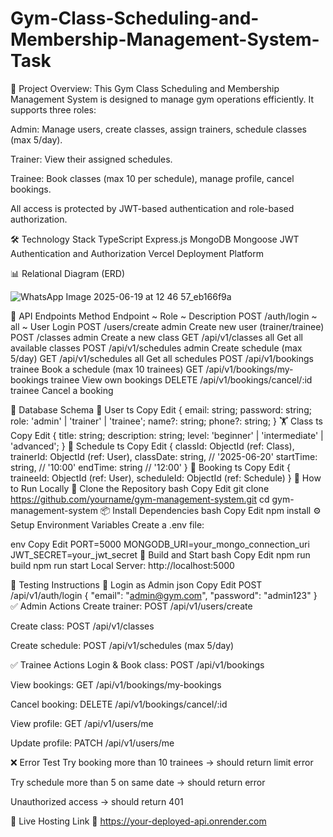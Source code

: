 ﻿# Gym-Class-Scheduling-and-Membership-Management-System-Task
 
🧾 Project Overview:
This Gym Class Scheduling and Membership Management System is designed to manage gym operations efficiently. It supports three roles:

Admin: Manage users, create classes, assign trainers, schedule classes (max 5/day).

Trainer: View their assigned schedules.

Trainee: Book classes (max 10 per schedule), manage profile, cancel bookings.

All access is protected by JWT-based authentication and role-based authorization.

🛠️ Technology Stack
TypeScript
Express.js
MongoDB
Mongoose
JWT	Authentication and Authorization
Vercel Deployment Platform

📊 Relational Diagram (ERD)


![WhatsApp Image 2025-06-19 at 12 46 57_eb166f9a](https://github.com/user-attachments/assets/bbcf1eb2-3bb6-40a0-8adb-8092b2517f81)


🔗 API Endpoints
Method      Endpoint      ~ Role	~ Description
POST	/auth/login	~ all	 ~ User Login
POST	/users/create	admin	Create new user (trainer/trainee)
POST	/classes	admin	Create a new class
GET	/api/v1/classes	all	Get all available classes
POST	/api/v1/schedules	admin	Create schedule (max 5/day)
GET	/api/v1/schedules	all	Get all schedules
POST	/api/v1/bookings	trainee	Book a schedule (max 10 trainees)
GET	/api/v1/bookings/my-bookings	trainee	View own bookings
DELETE	/api/v1/bookings/cancel/:id	trainee	Cancel a booking

🧬 Database Schema
👤 User
ts
Copy
Edit
{
  email: string;
  password: string;
  role: 'admin' | 'trainer' | 'trainee';
  name?: string;
  phone?: string;
}
🏋️ Class
ts
Copy
Edit
{
  title: string;
  description: string;
  level: 'beginner' | 'intermediate' | 'advanced';
}
📆 Schedule
ts
Copy
Edit
{
  classId: ObjectId (ref: Class),
  trainerId: ObjectId (ref: User),
  classDate: string,     // '2025-06-20'
  startTime: string,     // '10:00'
  endTime: string        // '12:00'
}
📑 Booking
ts
Copy
Edit
{
  traineeId: ObjectId (ref: User),
  scheduleId: ObjectId (ref: Schedule)
}
🧪 How to Run Locally
📁 Clone the Repository
bash
Copy
Edit
git clone https://github.com/yourname/gym-management-system.git
cd gym-management-system
📦 Install Dependencies
bash
Copy
Edit
npm install
⚙️ Setup Environment Variables
Create a .env file:

env
Copy
Edit
PORT=5000
MONGODB_URI=your_mongo_connection_uri
JWT_SECRET=your_jwt_secret
🔨 Build and Start
bash
Copy
Edit
npm run build
npm run start
Local Server: http://localhost:5000

🧪 Testing Instructions
🔐 Login as Admin
json
Copy
Edit
POST /api/v1/auth/login
{
  "email": "admin@gym.com",
  "password": "admin123"
}
✅ Admin Actions
Create trainer: POST /api/v1/users/create

Create class: POST /api/v1/classes

Create schedule: POST /api/v1/schedules (max 5/day)

✅ Trainee Actions
Login & Book class: POST /api/v1/bookings

View bookings: GET /api/v1/bookings/my-bookings

Cancel booking: DELETE /api/v1/bookings/cancel/:id

View profile: GET /api/v1/users/me

Update profile: PATCH /api/v1/users/me

❌ Error Test
Try booking more than 10 trainees → should return limit error

Try schedule more than 5 on same date → should return error

Unauthorized access → should return 401

🚀 Live Hosting Link
🔗 https://your-deployed-api.onrender.com
